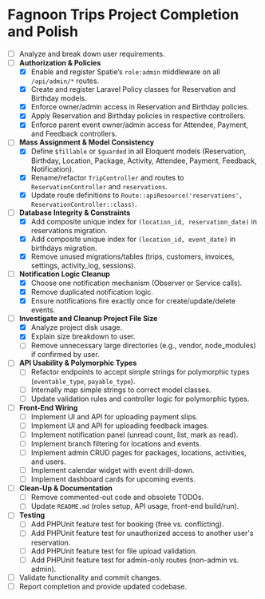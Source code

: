 # Fagnoon Trips Project Completion and Polish

- [ ] Analyze and break down user requirements.
- [ ] **Authorization & Policies**
    - [X] Enable and register Spatie’s `role:admin` middleware on all `/api/admin/*` routes.
    - [X] Create and register Laravel Policy classes for Reservation and Birthday models.
    - [X] Enforce owner/admin access in Reservation and Birthday policies.
    - [X] Apply Reservation and Birthday policies in respective controllers.
    - [X] Enforce parent event owner/admin access for Attendee, Payment, and Feedback controllers.
- [ ] **Mass Assignment & Model Consistency**
    - [X] Define `$fillable` or `$guarded` in all Eloquent models (Reservation, Birthday, Location, Package, Activity, Attendee, Payment, Feedback, Notification).
    - [X] Rename/refactor `TripController` and routes to `ReservationController` and `reservations`.
    - [X] Update route definitions to `Route::apiResource('reservations', ReservationController::class)`.
- [ ] **Database Integrity & Constraints**
    - [X] Add composite unique index for `(location_id, reservation_date)` in reservations migration.
    - [X] Add composite unique index for `(location_id, event_date)` in birthdays migration.
    - [X] Remove unused migrations/tables (trips, customers, invoices, settings, activity_log, sessions).
- [ ] **Notification Logic Cleanup**
    - [X] Choose one notification mechanism (Observer or Service calls).
    - [X] Remove duplicated notification logic.
    - [X] Ensure notifications fire exactly once for create/update/delete events.
- [ ] **Investigate and Cleanup Project File Size**
    - [X] Analyze project disk usage.
    - [X] Explain size breakdown to user.
    - [ ] Remove unnecessary large directories (e.g., vendor, node_modules) if confirmed by user.
- [ ] **API Usability & Polymorphic Types**
    - [ ] Refactor endpoints to accept simple strings for polymorphic types (`eventable_type`, `payable_type`).
    - [ ] Internally map simple strings to correct model classes.
    - [ ] Update validation rules and controller logic for polymorphic types.
- [ ] **Front-End Wiring**
    - [ ] Implement UI and API for uploading payment slips.
    - [ ] Implement UI and API for uploading feedback images.
    - [ ] Implement notification panel (unread count, list, mark as read).
    - [ ] Implement branch filtering for locations and events.
    - [ ] Implement admin CRUD pages for packages, locations, activities, and users.
    - [ ] Implement calendar widget with event drill-down.
    - [ ] Implement dashboard cards for upcoming events.
- [ ] **Clean-Up & Documentation**
    - [ ] Remove commented-out code and obsolete TODOs.
    - [ ] Update `README.md` (roles setup, API usage, front-end build/run).
- [ ] **Testing**
    - [ ] Add PHPUnit feature test for booking (free vs. conflicting).
    - [ ] Add PHPUnit feature test for unauthorized access to another user's reservation.
    - [ ] Add PHPUnit feature test for file upload validation.
    - [ ] Add PHPUnit feature test for admin-only routes (non-admin vs. admin).
- [ ] Validate functionality and commit changes.
- [ ] Report completion and provide updated codebase.
